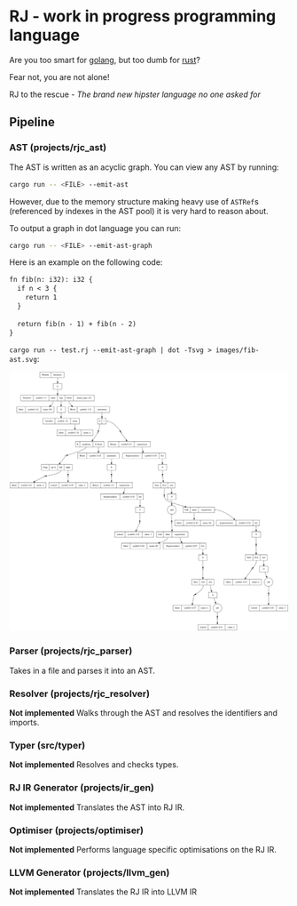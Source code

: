 # RJ - work in progress programming language

Are you too smart for [golang](https://go.dev/), but too dumb for [rust](https://www.rust-lang.org/)?

Fear not, you are not alone!

RJ to the rescue - *The brand new hipster language no one asked for*
## Pipeline

### AST (projects/rjc_ast)

The AST is written as an acyclic graph. You can view any AST by running:
```sh
cargo run -- <FILE> --emit-ast
```
However, due to the memory structure making heavy use of `ASTRef`s (referenced by indexes in the AST pool)
it is very hard to reason about.

To output a graph in dot language you can run:
```sh
cargo run -- <FILE> --emit-ast-graph
```

Here is an example on the following code:
```
fn fib(n: i32): i32 {
  if n < 3 {
    return 1
  }

  return fib(n - 1) + fib(n - 2)
}
```

`cargo run -- test.rj --emit-ast-graph | dot -Tsvg > images/fib-ast.svg`:

![AST from fib function](./images/fib-ast.svg)

### Parser (projects/rjc_parser)

Takes in a file and parses it into an AST.

### Resolver (projects/rjc_resolver)

**Not implemented** Walks through the AST and resolves the identifiers and imports.

### Typer (src/typer)

**Not implemented** Resolves and checks types.

### RJ IR Generator (projects/ir_gen)

**Not implemented** Translates the AST into RJ IR.

### Optimiser (projects/optimiser)

**Not implemented** Performs language specific optimisations on the RJ IR.

### LLVM Generator (projects/llvm_gen)

**Not implemented** Translates the RJ IR into LLVM IR